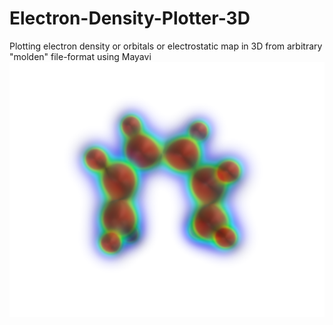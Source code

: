 # Electron-Density-Plotter-3D
Plotting electron density or orbitals or electrostatic map in 3D from arbitrary "molden" file-format using Mayavi
![Alt text](images/triene.png)
